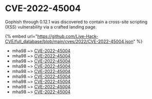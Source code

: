 # CVE-2022-45004

Gophish through 0.12.1 was discovered to contain a cross-site scripting (XSS) vulnerability via a crafted landing page.

{% embed url="https://github.com/Live-Hack-CVE/full_database/blob/main/cves/2022/CVE-2022-45004.json" %}


* mha98 ~> [CVE-2022-45004](https://www.alice-snow.ru/2022/database/cve-2022-45004/cve-2022-45004-mha98)
* mha98 ~> [CVE-2022-45004](https://www.alice-snow.ru/2022/database/cve-2022-45004/cve-2022-45004-mha98)
* mha98 ~> [CVE-2022-45004](https://www.alice-snow.ru/2022/database/cve-2022-45004/cve-2022-45004-mha98)
* mha98 ~> [CVE-2022-45004](https://www.alice-snow.ru/2022/database/cve-2022-45004/cve-2022-45004-mha98)
* mha98 ~> [CVE-2022-45004](https://www.alice-snow.ru/2022/database/cve-2022-45004/cve-2022-45004-mha98)
* mha98 ~> [CVE-2022-45004](https://www.alice-snow.ru/2022/database/cve-2022-45004/cve-2022-45004-mha98)
* mha98 ~> [CVE-2022-45004](https://www.alice-snow.ru/2022/database/cve-2022-45004/cve-2022-45004-mha98)
* mha98 ~> [CVE-2022-45004](https://www.alice-snow.ru/2022/database/cve-2022-45004/cve-2022-45004-mha98)
* mha98 ~> [CVE-2022-45004](https://www.alice-snow.ru/2022/database/cve-2022-45004/cve-2022-45004-mha98)